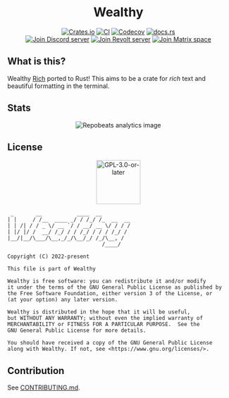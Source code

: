 <h1 align="center">Wealthy</h1>
<p align="center">
  <a href="https://crates.io/crates/wealthy"><img alt="Crates.io"
  src="https://img.shields.io/crates/v/wealthy?style=for-the-badge"></a>
  <a href="https://github.com/wizard-28/wealthy/actions"><img alt="CI"
  src="https://img.shields.io/github/actions/workflow/status/wizard-28/wealthy/ci.yml?label=CI&logo=github&style=for-the-badge"></a>
  <a href="https://codecov.io/gh/wizard-28/wealthy"><img alt="Codecov"
  src="https://img.shields.io/codecov/c/gh/wizard-28/wealthy?logo=codecov&logoColor=white&style=for-the-badge&token=jvzyVUwTrL"></a>
  <a href="https://docs.rs/wealthy"><img alt="docs.rs"
  src="https://img.shields.io/docsrs/wealthy?logo=docs.rs&style=for-the-badge"></a>
  <br/>
  <a href="https://discord.gg/6zUyxEBVJJ"><img alt="Join Discord server"
  src="https://img.shields.io/discord/980699803077984286?color=%235865f2&label=discord&logo=discord&logoColor=white&style=for-the-badge"></a>
  <a href="https://app.revolt.chat/invite/YShCacpX"><img alt="Join Revolt server"
  src="https://img.shields.io/badge/dynamic/json?label=Revolt&query=member_count&suffix=%20members&url=https%3A%2F%2Fapi.revolt.chat%2Finvites%2FYShCacpX&style=for-the-badge&color=ff4654"></a>
  <a href="https://matrix.to/#/#wealthy:matrix.org"><img alt="Join Matrix space"
  src="https://img.shields.io/matrix/wealthy:matrix.org?color=white&label=Matrix&logo=matrix&style=for-the-badge"></a>
</p>

## What is this?

Wealthy [Rich](https://github.com/Textualize/rich) ported to Rust! This aims to
be a crate for *rich* text and beautiful formatting in the terminal.

## Stats
<p align="center"><img alt="Repobeats analytics image" src="https://repobeats.axiom.co/api/embed/40800b22875fe050c8af844d193f7c1e61109a3a.svg"></p>

## License

<p align="center"><img alt="GPL-3.0-or-later" height="100" src="https://www.gnu.org/graphics/gplv3-or-later.svg" /></p>

```monospace
 _       __           ____  __
| |     / /__  ____ _/ / /_/ /_  __  __
| | /| / / _ \/ __ `/ / __/ __ \/ / / /
| |/ |/ /  __/ /_/ / / /_/ / / / /_/ /
|__/|__/\___/\__,_/_/\__/_/ /_/\__, /
                              /____/

Copyright (C) 2022-present

This file is part of Wealthy

Wealthy is free software: you can redistribute it and/or modify
it under the terms of the GNU General Public License as published by
the Free Software Foundation, either version 3 of the License, or
(at your option) any later version.

Wealthy is distributed in the hope that it will be useful,
but WITHOUT ANY WARRANTY; without even the implied warranty of
MERCHANTABILITY or FITNESS FOR A PARTICULAR PURPOSE.  See the
GNU General Public License for more details.

You should have received a copy of the GNU General Public License
along with Wealthy. If not, see <https://www.gnu.org/licenses/>.
```

## Contribution

See [CONTRIBUTING.md](CONTRIBUTING.md).
